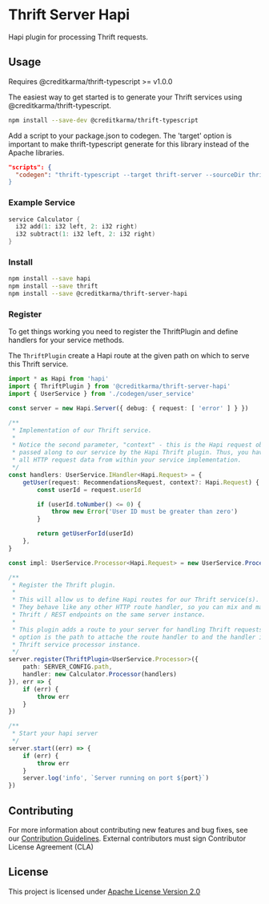 # Thrift Server Hapi

Hapi plugin for processing Thrift requests.

## Usage

Requires @creditkarma/thrift-typescript >= v1.0.0

The easiest way to get started is to generate your Thrift services using @creditkarma/thrift-typescript.

```sh
npm install --save-dev @creditkarma/thrift-typescript
```

Add a script to your package.json to codegen. The 'target' option is important to make thrift-typescript generate for this library instead of the Apache libraries.

```json
"scripts": {
  "codegen": "thrift-typescript --target thrift-server --sourceDir thrift --outDir codegen
}
```

### Example Service

```c
service Calculator {
  i32 add(1: i32 left, 2: i32 right)
  i32 subtract(1: i32 left, 2: i32 right)
}
```

### Install

```sh
npm install --save hapi
npm install --save thrift
npm install --save @creditkarma/thrift-server-hapi
```

### Register

To get things working you need to register the ThriftPlugin and define handlers for your service methods.

The `ThriftPlugin` create a Hapi route at the given path on which to serve this Thrift service.

```typescript
import * as Hapi from 'hapi'
import { ThriftPlugin } from '@creditkarma/thrift-server-hapi'
import { UserService } from './codegen/user_service'

const server = new Hapi.Server({ debug: { request: [ 'error' ] } })

/**
 * Implementation of our Thrift service.
 *
 * Notice the second parameter, "context" - this is the Hapi request object,
 * passed along to our service by the Hapi Thrift plugin. Thus, you have access to
 * all HTTP request data from within your service implementation.
 */
const handlers: UserService.IHandler<Hapi.Request> = {
    getUser(request: RecommendationsRequest, context?: Hapi.Request) {
        const userId = request.userId

        if (userId.toNumber() <= 0) {
            throw new Error('User ID must be greater than zero')
        }

        return getUserForId(userId)
    },
}

const impl: UserService.Processor<Hapi.Request> = new UserService.Processor(handlers)

/**
 * Register the Thrift plugin.
 *
 * This will allow us to define Hapi routes for our Thrift service(s).
 * They behave like any other HTTP route handler, so you can mix and match
 * Thrift / REST endpoints on the same server instance.
 *
 * This plugin adds a route to your server for handling Thrift requests. The path
 * option is the path to attache the route handler to and the handler is the
 * Thrift service processor instance.
 */
server.register(ThriftPlugin<UserService.Processor>({
    path: SERVER_CONFIG.path,
    handler: new Calculator.Processor(handlers)
}), err => {
    if (err) {
        throw err
    }
})

/**
 * Start your hapi server
 */
server.start((err) => {
    if (err) {
        throw err
    }
    server.log('info', `Server running on port ${port}`)
})
```

## Contributing

For more information about contributing new features and bug fixes, see our [Contribution Guidelines](https://github.com/creditkarma/CONTRIBUTING.md).
External contributors must sign Contributor License Agreement (CLA)

## License

This project is licensed under [Apache License Version 2.0](./LICENSE)
